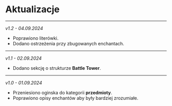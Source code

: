 <style>
    img:not(.medium-zoom-image--opened):not(.navbar-link-icon) {
        max-width: 40%;
        margin: 0 8px 4px 0;
        box-shadow: 0 0 6px 4px rgba(0, 0, 0, .1);
        border-radius: 10px;
    }
</style>

# Aktualizacje

---
*v1.2 - 04.09.2024*

- Poprawiono literówki.
- Dodano ostrzeżenia przy zbugowanych enchantach.

---

*v1.1 - 02.09.2024*

- Dodano sekcję o strukturze **Battle Tower**.

---

*v1.0 - 01.09.2024*

- Przeniesiono oginska do kategorii **przedmioty**.
- Poprawiono opisy enchantów aby były bardziej zrozumiałe.